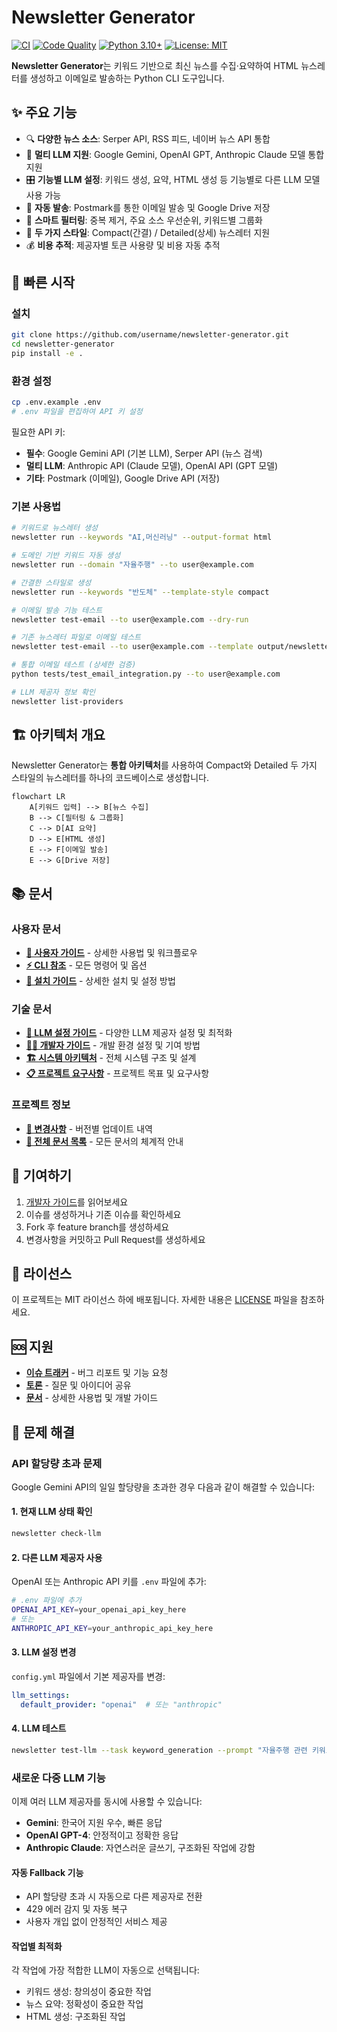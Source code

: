# Newsletter Generator

[![CI](https://github.com/your-org/newsletter-generator/workflows/CI/badge.svg)](https://github.com/your-org/newsletter-generator/actions/workflows/ci.yml)
[![Code Quality](https://github.com/your-org/newsletter-generator/workflows/Code%20Quality/badge.svg)](https://github.com/your-org/newsletter-generator/actions/workflows/code-quality.yml)
[![Python 3.10+](https://img.shields.io/badge/python-3.10+-blue.svg)](https://www.python.org/downloads/)
[![License: MIT](https://img.shields.io/badge/License-MIT-yellow.svg)](https://opensource.org/licenses/MIT)

**Newsletter Generator**는 키워드 기반으로 최신 뉴스를 수집·요약하여 HTML 뉴스레터를 생성하고 이메일로 발송하는 Python CLI 도구입니다.

## ✨ 주요 기능

- 🔍 **다양한 뉴스 소스**: Serper API, RSS 피드, 네이버 뉴스 API 통합
- 🤖 **멀티 LLM 지원**: Google Gemini, OpenAI GPT, Anthropic Claude 모델 통합 지원
- 🎛️ **기능별 LLM 설정**: 키워드 생성, 요약, HTML 생성 등 기능별로 다른 LLM 모델 사용 가능
- 📧 **자동 발송**: Postmark를 통한 이메일 발송 및 Google Drive 저장
- 🎯 **스마트 필터링**: 중복 제거, 주요 소스 우선순위, 키워드별 그룹화
- 📱 **두 가지 스타일**: Compact(간결) / Detailed(상세) 뉴스레터 지원
- 💰 **비용 추적**: 제공자별 토큰 사용량 및 비용 자동 추적

## 🚀 빠른 시작

### 설치

```bash
git clone https://github.com/username/newsletter-generator.git
cd newsletter-generator
pip install -e .
```

### 환경 설정

```bash
cp .env.example .env
# .env 파일을 편집하여 API 키 설정
```

필요한 API 키: 
- **필수**: Google Gemini API (기본 LLM), Serper API (뉴스 검색)
- **멀티 LLM**: Anthropic API (Claude 모델), OpenAI API (GPT 모델)
- **기타**: Postmark (이메일), Google Drive API (저장)

### 기본 사용법

```bash
# 키워드로 뉴스레터 생성
newsletter run --keywords "AI,머신러닝" --output-format html

# 도메인 기반 키워드 자동 생성
newsletter run --domain "자율주행" --to user@example.com

# 간결한 스타일로 생성
newsletter run --keywords "반도체" --template-style compact

# 이메일 발송 기능 테스트
newsletter test-email --to user@example.com --dry-run

# 기존 뉴스레터 파일로 이메일 테스트
newsletter test-email --to user@example.com --template output/newsletter.html

# 통합 이메일 테스트 (상세한 검증)
python tests/test_email_integration.py --to user@example.com

# LLM 제공자 정보 확인
newsletter list-providers
```

## 🏗️ 아키텍처 개요

Newsletter Generator는 **통합 아키텍처**를 사용하여 Compact와 Detailed 두 가지 스타일의 뉴스레터를 하나의 코드베이스로 생성합니다.

```mermaid
flowchart LR
    A[키워드 입력] --> B[뉴스 수집]
    B --> C[필터링 & 그룹화]
    C --> D[AI 요약]
    D --> E[HTML 생성]
    E --> F[이메일 발송]
    E --> G[Drive 저장]
```

## 📚 문서

### 사용자 문서
- **[📖 사용자 가이드](docs/user/USER_GUIDE.md)** - 상세한 사용법 및 워크플로우
- **[⚡ CLI 참조](docs/user/CLI_REFERENCE.md)** - 모든 명령어 및 옵션
- **[🔧 설치 가이드](docs/setup/INSTALLATION.md)** - 상세한 설치 및 설정 방법

### 기술 문서
- **[🤖 LLM 설정 가이드](docs/technical/LLM_CONFIGURATION.md)** - 다양한 LLM 제공자 설정 및 최적화
- **[👨‍💻 개발자 가이드](docs/dev/DEVELOPMENT_GUIDE.md)** - 개발 환경 설정 및 기여 방법
- **[🏗️ 시스템 아키텍처](docs/ARCHITECTURE.md)** - 전체 시스템 구조 및 설계
- **[📋 프로젝트 요구사항](docs/PRD.md)** - 프로젝트 목표 및 요구사항

### 프로젝트 정보
- **[📄 변경사항](docs/CHANGELOG.md)** - 버전별 업데이트 내역
- **[📁 전체 문서 목록](docs/README.md)** - 모든 문서의 체계적 안내

## 🤝 기여하기

1. [개발자 가이드](docs/dev/DEVELOPMENT_GUIDE.md)를 읽어보세요
2. 이슈를 생성하거나 기존 이슈를 확인하세요
3. Fork 후 feature branch를 생성하세요
4. 변경사항을 커밋하고 Pull Request를 생성하세요

## 📄 라이선스

이 프로젝트는 MIT 라이선스 하에 배포됩니다. 자세한 내용은 [LICENSE](LICENSE) 파일을 참조하세요.

## 🆘 지원

- **[이슈 트래커](https://github.com/your-org/newsletter-generator/issues)** - 버그 리포트 및 기능 요청
- **[토론](https://github.com/your-org/newsletter-generator/discussions)** - 질문 및 아이디어 공유
- **[문서](docs/README.md)** - 상세한 사용법 및 개발 가이드

## 🚨 문제 해결

### API 할당량 초과 문제

Google Gemini API의 일일 할당량을 초과한 경우 다음과 같이 해결할 수 있습니다:

#### 1. 현재 LLM 상태 확인
```bash
newsletter check-llm
```

#### 2. 다른 LLM 제공자 사용
OpenAI 또는 Anthropic API 키를 `.env` 파일에 추가:

```bash
# .env 파일에 추가
OPENAI_API_KEY=your_openai_api_key_here
# 또는
ANTHROPIC_API_KEY=your_anthropic_api_key_here
```

#### 3. LLM 설정 변경
`config.yml` 파일에서 기본 제공자를 변경:

```yaml
llm_settings:
  default_provider: "openai"  # 또는 "anthropic"
```

#### 4. LLM 테스트
```bash
newsletter test-llm --task keyword_generation --prompt "자율주행 관련 키워드 5개 생성"
```

### 새로운 다중 LLM 기능

이제 여러 LLM 제공자를 동시에 사용할 수 있습니다:

- **Gemini**: 한국어 지원 우수, 빠른 응답
- **OpenAI GPT-4**: 안정적이고 정확한 응답
- **Anthropic Claude**: 자연스러운 글쓰기, 구조화된 작업에 강함

#### 자동 Fallback 기능
- API 할당량 초과 시 자동으로 다른 제공자로 전환
- 429 에러 감지 및 자동 복구
- 사용자 개입 없이 안정적인 서비스 제공

#### 작업별 최적화
각 작업에 가장 적합한 LLM이 자동으로 선택됩니다:
- 키워드 생성: 창의성이 중요한 작업
- 뉴스 요약: 정확성이 중요한 작업  
- HTML 생성: 구조화된 작업

